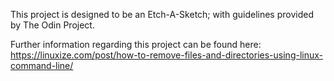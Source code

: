 This project is designed to be an Etch-A-Sketch; with guidelines provided by The Odin Project.

Further information regarding this project can be found here: https://linuxize.com/post/how-to-remove-files-and-directories-using-linux-command-line/